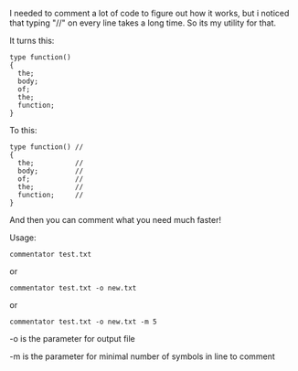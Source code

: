 I needed to comment a lot of code to figure out how it works, but i noticed that typing "//" on every line takes a long time. So its my utility for that.

It turns this:
```
type function()
{
  the;
  body;
  of;
  the;
  function;
}
```
To this:
```
type function() //
{
  the;          //
  body;         //
  of;           //
  the;          //
  function;     //
}
```
And then you can comment what you need much faster!

Usage:
```
commentator test.txt
```
or
```
commentator test.txt -o new.txt
```
or
```
commentator test.txt -o new.txt -m 5
```
-o is the parameter for output file

-m is the parameter for minimal number of symbols in line to comment
